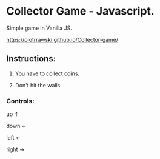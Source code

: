 # Collector Game - Javascript.

Simple game in Vanilla JS.

https://piotrrawski.github.io/Collector-game/

## Instructions:
1. You have to collect coins.

2. Don't hit the walls.

### Controls:

up ↑ 

down ↓

left ←

right →
